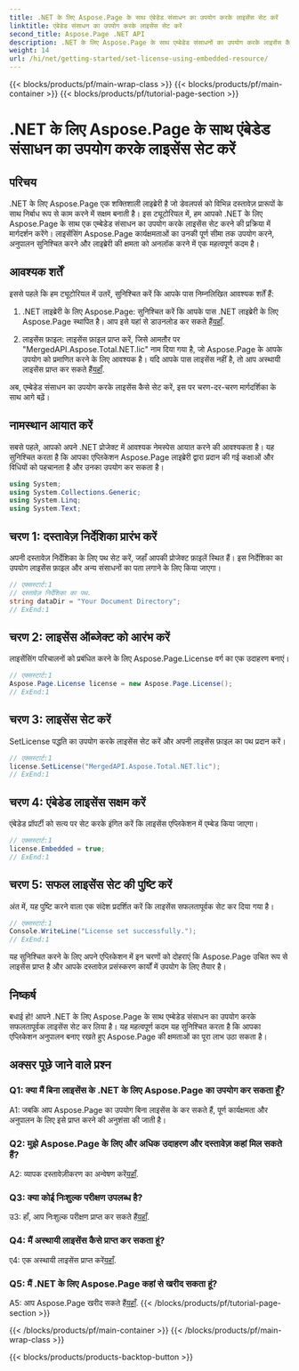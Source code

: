 ```yaml
---
title: .NET के लिए Aspose.Page के साथ एंबेडेड संसाधन का उपयोग करके लाइसेंस सेट करें
linktitle: एंबेडेड संसाधन का उपयोग करके लाइसेंस सेट करें
second_title: Aspose.Page .NET API
description: .NET के लिए Aspose.Page के साथ एम्बेडेड संसाधनों का उपयोग करके लाइसेंस कैसे सेट करें सीखें। अनुपालन सुनिश्चित करें और दस्तावेज़ प्रसंस्करण की पूरी क्षमता को अनलॉक करें।
weight: 14
url: /hi/net/getting-started/set-license-using-embedded-resource/
---
```


{{< blocks/products/pf/main-wrap-class >}}
{{< blocks/products/pf/main-container >}}
{{< blocks/products/pf/tutorial-page-section >}}

# .NET के लिए Aspose.Page के साथ एंबेडेड संसाधन का उपयोग करके लाइसेंस सेट करें

## परिचय

.NET के लिए Aspose.Page एक शक्तिशाली लाइब्रेरी है जो डेवलपर्स को विभिन्न दस्तावेज़ प्रारूपों के साथ निर्बाध रूप से काम करने में सक्षम बनाती है। इस ट्यूटोरियल में, हम आपको .NET के लिए Aspose.Page के साथ एक एम्बेडेड संसाधन का उपयोग करके लाइसेंस सेट करने की प्रक्रिया में मार्गदर्शन करेंगे। लाइसेंसिंग Aspose.Page कार्यक्षमताओं का उनकी पूर्ण सीमा तक उपयोग करने, अनुपालन सुनिश्चित करने और लाइब्रेरी की क्षमता को अनलॉक करने में एक महत्वपूर्ण कदम है।

## आवश्यक शर्तें

इससे पहले कि हम ट्यूटोरियल में उतरें, सुनिश्चित करें कि आपके पास निम्नलिखित आवश्यक शर्तें हैं:

1. .NET लाइब्रेरी के लिए Aspose.Page: सुनिश्चित करें कि आपके पास .NET लाइब्रेरी के लिए Aspose.Page स्थापित है। आप इसे यहां से डाउनलोड कर सकते हैं[यहाँ](https://releases.aspose.com/page/net/).

2.  लाइसेंस फ़ाइल: लाइसेंस फ़ाइल प्राप्त करें, जिसे आमतौर पर "MergedAPI.Aspose.Total.NET.lic" नाम दिया गया है, जो Aspose.Page के आपके उपयोग को प्रमाणित करने के लिए आवश्यक है। यदि आपके पास लाइसेंस नहीं है, तो आप अस्थायी लाइसेंस प्राप्त कर सकते हैं[यहाँ](https://purchase.aspose.com/temporary-license/).

अब, एम्बेडेड संसाधन का उपयोग करके लाइसेंस कैसे सेट करें, इस पर चरण-दर-चरण मार्गदर्शिका के साथ आगे बढ़ें।

## नामस्थान आयात करें

सबसे पहले, आपको अपने .NET प्रोजेक्ट में आवश्यक नेमस्पेस आयात करने की आवश्यकता है। यह सुनिश्चित करता है कि आपका एप्लिकेशन Aspose.Page लाइब्रेरी द्वारा प्रदान की गई कक्षाओं और विधियों को पहचानता है और उनका उपयोग कर सकता है।

```csharp
using System;
using System.Collections.Generic;
using System.Linq;
using System.Text;
```

## चरण 1: दस्तावेज़ निर्देशिका प्रारंभ करें

अपनी दस्तावेज़ निर्देशिका के लिए पथ सेट करें, जहाँ आपकी प्रोजेक्ट फ़ाइलें स्थित हैं। इस निर्देशिका का उपयोग लाइसेंस फ़ाइल और अन्य संसाधनों का पता लगाने के लिए किया जाएगा।

```csharp
// एक्सस्टार्ट:1
// दस्तावेज़ निर्देशिका का पथ.
string dataDir = "Your Document Directory";
// ExEnd:1
```

## चरण 2: लाइसेंस ऑब्जेक्ट को आरंभ करें

लाइसेंसिंग परिचालनों को प्रबंधित करने के लिए Aspose.Page.License वर्ग का एक उदाहरण बनाएं।

```csharp
// एक्सस्टार्ट:1
Aspose.Page.License license = new Aspose.Page.License();
// ExEnd:1
```

## चरण 3: लाइसेंस सेट करें

SetLicense पद्धति का उपयोग करके लाइसेंस सेट करें और अपनी लाइसेंस फ़ाइल का पथ प्रदान करें।

```csharp
// एक्सस्टार्ट:1
license.SetLicense("MergedAPI.Aspose.Total.NET.lic");
// ExEnd:1
```

## चरण 4: एंबेडेड लाइसेंस सक्षम करें

एंबेडेड प्रॉपर्टी को सत्य पर सेट करके इंगित करें कि लाइसेंस एप्लिकेशन में एम्बेड किया जाएगा।

```csharp
// एक्सस्टार्ट:1
license.Embedded = true;
// ExEnd:1
```

## चरण 5: सफल लाइसेंस सेट की पुष्टि करें

अंत में, यह पुष्टि करने वाला एक संदेश प्रदर्शित करें कि लाइसेंस सफलतापूर्वक सेट कर दिया गया है।

```csharp
// एक्सस्टार्ट:1
Console.WriteLine("License set successfully.");
// ExEnd:1
```

यह सुनिश्चित करने के लिए अपने एप्लिकेशन में इन चरणों को दोहराएं कि Aspose.Page उचित रूप से लाइसेंस प्राप्त है और आपके दस्तावेज़ प्रसंस्करण कार्यों में उपयोग के लिए तैयार है।

## निष्कर्ष

बधाई हो! आपने .NET के लिए Aspose.Page के साथ एम्बेडेड संसाधन का उपयोग करके सफलतापूर्वक लाइसेंस सेट कर लिया है। यह महत्वपूर्ण कदम यह सुनिश्चित करता है कि आपका एप्लिकेशन अनुपालन बनाए रखते हुए Aspose.Page की क्षमताओं का पूरा लाभ उठा सकता है।

## अक्सर पूछे जाने वाले प्रश्न

### Q1: क्या मैं बिना लाइसेंस के .NET के लिए Aspose.Page का उपयोग कर सकता हूँ?

A1: जबकि आप Aspose.Page का उपयोग बिना लाइसेंस के कर सकते हैं, पूर्ण कार्यक्षमता और अनुपालन के लिए इसे प्राप्त करने की अनुशंसा की जाती है।

### Q2: मुझे Aspose.Page के लिए और अधिक उदाहरण और दस्तावेज़ कहां मिल सकते हैं?

 A2: व्यापक दस्तावेज़ीकरण का अन्वेषण करें[यहाँ](https://reference.aspose.com/page/net/).

### Q3: क्या कोई निःशुल्क परीक्षण उपलब्ध है?

 उ3: हाँ, आप निःशुल्क परीक्षण प्राप्त कर सकते हैं[यहाँ](https://releases.aspose.com/).

### Q4: मैं अस्थायी लाइसेंस कैसे प्राप्त कर सकता हूं?

 ए4: एक अस्थायी लाइसेंस प्राप्त करें[यहाँ](https://purchase.aspose.com/temporary-license/).

### Q5: मैं .NET के लिए Aspose.Page कहां से खरीद सकता हूं?

 A5: आप Aspose.Page खरीद सकते हैं[यहाँ](https://purchase.aspose.com/buy).
{{< /blocks/products/pf/tutorial-page-section >}}

{{< /blocks/products/pf/main-container >}}
{{< /blocks/products/pf/main-wrap-class >}}

{{< blocks/products/products-backtop-button >}}
